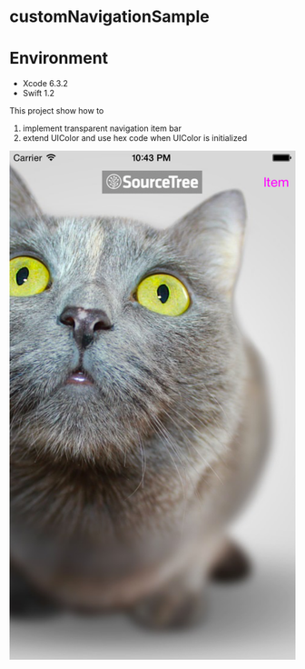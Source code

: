 # customNavigationSample
# Environment
* Xcode 6.3.2
* Swift 1.2

This project show how to 
1. implement transparent navigation item bar
2. extend UIColor and use hex code when UIColor is initialized

![logo](https://github.com/takezou621/customNavigationSample/blob/master/screenshot.png)
